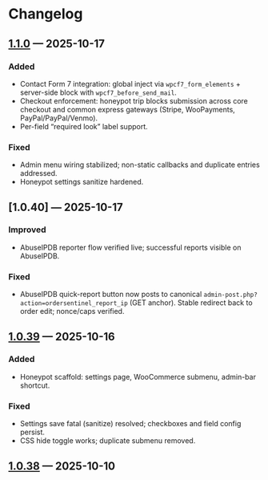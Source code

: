 # Changelog

## [1.1.0] — 2025-10-17

### Added
- Contact Form 7 integration: global inject via `wpcf7_form_elements` + server-side block with `wpcf7_before_send_mail`.
- Checkout enforcement: honeypot trip blocks submission across core checkout and common express gateways (Stripe, WooPayments, PayPal/PayPal/Venmo).
- Per-field “required look” label support.

### Fixed
- Admin menu wiring stabilized; non-static callbacks and duplicate entries addressed.
- Honeypot settings sanitize hardened.

## [1.0.40] — 2025-10-17

### Improved

- AbuseIPDB reporter flow verified live; successful reports visible on AbuseIPDB.


### Fixed

- AbuseIPDB quick-report button now posts to canonical `admin-post.php?action=ordersentinel_report_ip` (GET anchor). Stable redirect back to order edit; nonce/caps verified.

## [1.0.39] — 2025-10-16

### Added
- Honeypot scaffold: settings page, WooCommerce submenu, admin-bar shortcut.

### Fixed
- Settings save fatal (sanitize) resolved; checkboxes and field config persist.
- CSS hide toggle works; duplicate submenu removed.

## [1.0.38] — 2025-10-10

[1.1.0]: https://github.com/meloyelo51/wp-ordersentinel/compare/v1.0.40...v1.1.0
[1.0.39]: https://github.com/meloyelo51/wp-ordersentinel/compare/v1.0.38...v1.0.39
[1.0.38]: https://github.com/meloyelo51/wp-ordersentinel/compare/v1.0.16...v1.0.38


[1.1.0]: https://github.com/meloyelo51/wp-ordersentinel/compare/v1.0.40...v1.1.0
[1.0.39]: https://github.com/meloyelo51/wp-ordersentinel/compare/v1.0.38...v1.0.39
[1.0.38]: https://github.com/meloyelo51/wp-ordersentinel/compare/v1.0.16...v1.0.38


[1.1.0]: https://github.com/meloyelo51/wp-ordersentinel/compare/v1.0.40...v1.1.0
[1.0.39]: https://github.com/meloyelo51/wp-ordersentinel/compare/v1.0.38...v1.0.39
[1.0.38]: https://github.com/meloyelo51/wp-ordersentinel/compare/v1.0.16...v1.0.38
